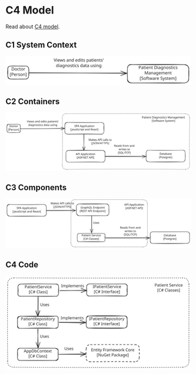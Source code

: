 # C4 Model

Read about [C4 model](https://c4model.com).

## C1 System Context

![C1 Sysem Context](./c1.excalidraw.svg)

## C2 Containers

![C2 Sysem Context](./c2.excalidraw.svg)

## C3 Components

![C3 Sysem Context](./c3.excalidraw.svg)

## C4 Code

![C4 Sysem Context](./c4.excalidraw.svg)